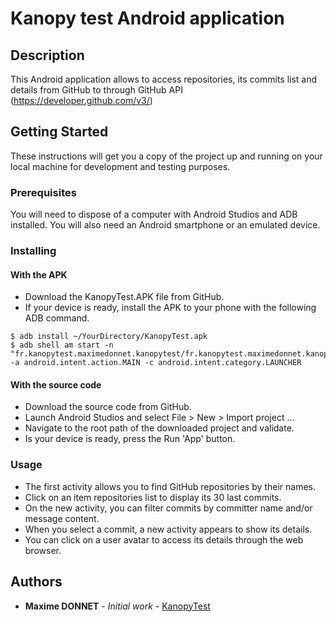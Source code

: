 # Kanopy test Android application

## Description
This Android application allows to access repositories, its commits list and details from GitHub to through GitHub API (https://developer.github.com/v3/)

## Getting Started

These instructions will get you a copy of the project up and running on your local machine for development and testing purposes. 

### Prerequisites

You will need to dispose of a computer with Android Studios and ADB installed. You will also need an Android smartphone or an emulated device.

### Installing

#### With the APK
* Download the KanopyTest.APK file from GitHub.
* If your device is ready, install the APK to your phone with the following ADB command.
```
$ adb install ~/YourDirectory/KanopyTest.apk
$ adb shell am start -n "fr.kanopytest.maximedonnet.kanopytest/fr.kanopytest.maximedonnet.kanopytest.MainActivity" -a android.intent.action.MAIN -c android.intent.category.LAUNCHER
```

#### With the source code
* Download the source code from GitHub.
* Launch Android Studios and select File > New > Import project ...
* Navigate to the root path of the downloaded project and validate.
* Is your device is ready, press the Run 'App' button.

### Usage
* The first activity allows you to find GitHub repositories by their names.
* Click on an item repositories list to display its 30 last commits.
* On the new activity, you can filter commits by committer name and/or message content.
* When you select a commit, a new activity appears to show its details.
* You can click on a user avatar to access its details through the web browser.

## Authors

* **Maxime DONNET** - *Initial work* - [KanopyTest](https://github.com/maxou75/KanopyTest)

